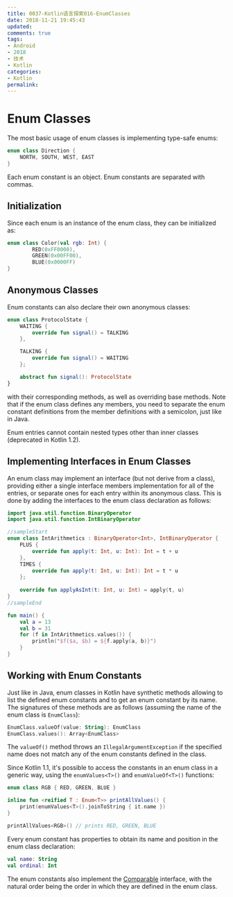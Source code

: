 ```yaml
---
title: 0037-Kotlin语言探索016-EnumClasses
date: 2018-11-21 19:45:43
updated:
comments: true
tags: 
- Android 
- 2018 
- 技术
- Kotlin
categories:	
- Kotlin
permalink:
---
```

# Enum Classes

The most basic usage of enum classes is implementing type-safe enums:


```kotlin
enum class Direction {
    NORTH, SOUTH, WEST, EAST
}
```


Each enum constant is an object. Enum constants are separated with commas.

## Initialization

Since each enum is an instance of the enum class, they can be initialized as:


```kotlin
enum class Color(val rgb: Int) {
        RED(0xFF0000),
        GREEN(0x00FF00),
        BLUE(0x0000FF)
}
```


## Anonymous Classes

Enum constants can also declare their own anonymous classes:


```kotlin
enum class ProtocolState {
    WAITING {
        override fun signal() = TALKING
    },

    TALKING {
        override fun signal() = WAITING
    };

    abstract fun signal(): ProtocolState
}
```


with their corresponding methods, as well as overriding base methods. Note that if the enum class defines any
members, you need to separate the enum constant definitions from the member definitions with a semicolon, just like
in Java.

Enum entries cannot contain nested types other than inner classes (deprecated in Kotlin 1.2).

## Implementing Interfaces in Enum Classes

An enum class may implement an interface (but not derive from a class), providing either a single interface members implementation for all of the entries, or separate ones for each entry within its anonymous class. This is done by adding the interfaces to the enum class declaration as follows:



```kotlin
import java.util.function.BinaryOperator
import java.util.function.IntBinaryOperator

//sampleStart
enum class IntArithmetics : BinaryOperator<Int>, IntBinaryOperator {
    PLUS {
        override fun apply(t: Int, u: Int): Int = t + u
    },
    TIMES {
        override fun apply(t: Int, u: Int): Int = t * u
    };
    
    override fun applyAsInt(t: Int, u: Int) = apply(t, u)
}
//sampleEnd

fun main() {
    val a = 13
    val b = 31
    for (f in IntArithmetics.values()) {
        println("$f($a, $b) = ${f.apply(a, b)}")
    }
}
```


## Working with Enum Constants

Just like in Java, enum classes in Kotlin have synthetic methods allowing to list
the defined enum constants and to get an enum constant by its name. The signatures
of these methods are as follows (assuming the name of the enum class is `EnumClass`):


```kotlin
EnumClass.valueOf(value: String): EnumClass
EnumClass.values(): Array<EnumClass>
```


The `valueOf()` method throws an `IllegalArgumentException` if the specified name does
not match any of the enum constants defined in the class.

Since Kotlin 1.1, it's possible to access the constants in an enum class in a generic way, using
the `enumValues<T>()` and `enumValueOf<T>()` functions:


```kotlin
enum class RGB { RED, GREEN, BLUE }

inline fun <reified T : Enum<T>> printAllValues() {
    print(enumValues<T>().joinToString { it.name })
}

printAllValues<RGB>() // prints RED, GREEN, BLUE
```


Every enum constant has properties to obtain its name and position in the enum class declaration:


```kotlin
val name: String
val ordinal: Int
```


The enum constants also implement the [Comparable](/api/latest/jvm/stdlib/kotlin/-comparable/index.html) interface,
with the natural order being the order in which they are defined in the enum class.
